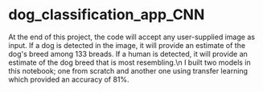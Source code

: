 # dog_classification_app_CNN

At the end of this project, the code will accept any user-supplied image as input. If a dog is detected in the image, it will provide an estimate of the dog's breed among 133 breads. If a human is detected, it will provide an estimate of the dog breed that is most resembling.\n
I built two models in this notebook; one from scratch and another one using transfer learning which provided an accuracy of 81%.
